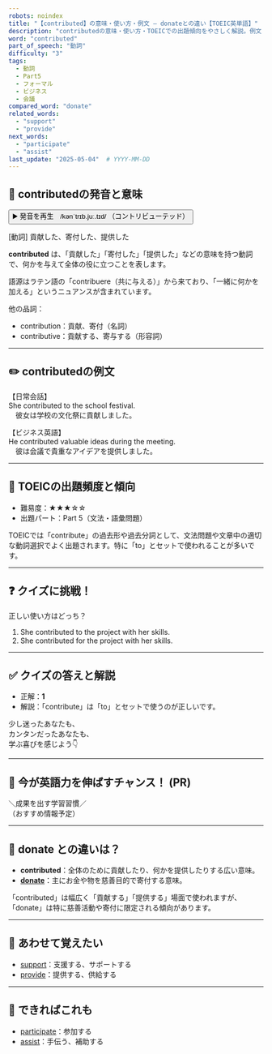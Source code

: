 ```yaml
---
robots: noindex
title: "【contributed】の意味・使い方・例文 ― donateとの違い【TOEIC英単語】"
description: "contributedの意味・使い方・TOEICでの出題傾向をやさしく解説。例文・クイズ付きでdonateとの違いもわかりやすく学べます。"
word: "contributed"
part_of_speech: "動詞"
difficulty: "3"
tags:
  - 動詞
  - Part5
  - フォーマル
  - ビジネス
  - 会議
compared_word: "donate"
related_words:
  - "support"
  - "provide"
next_words:
  - "participate"
  - "assist"
last_update: "2025-05-04"  # YYYY-MM-DD
---
```


## 🔰 contributedの発音と意味

<button class="play-audio" onclick="playTTS('contributed')">
  <span class="play-audio-main">
    ▶️ 発音を再生　/kənˈtrɪb.juː.tɪd/
  </span>
  <span class="play-audio-sub">
    （コントリビューテッド）
  </span>
</button>

[動詞] 貢献した、寄付した、提供した

**contributed** は、「貢献した」「寄付した」「提供した」などの意味を持つ動詞で、何かを与えて全体の役に立つことを表します。

語源はラテン語の「contribuere（共に与える）」から来ており、「一緒に何かを加える」というニュアンスが含まれています。

他の品詞：  
- contribution：貢献、寄付（名詞）
- contributive：貢献する、寄与する（形容詞）

---

## ✏️ contributedの例文

【日常会話】  
She contributed to the school festival.  
　彼女は学校の文化祭に貢献しました。

【ビジネス英語】  
He contributed valuable ideas during the meeting.  
　彼は会議で貴重なアイデアを提供しました。

---

## 🎯 TOEICの出題頻度と傾向

- 難易度：★★★☆☆
- 出題パート：Part 5（文法・語彙問題）

TOEICでは「contribute」の過去形や過去分詞として、文法問題や文章中の適切な動詞選択でよく出題されます。特に「to」とセットで使われることが多いです。

---

## ❓ クイズに挑戦！

正しい使い方はどっち？

1. She contributed to the project with her skills.  
2. She contributed for the project with her skills.

---

## ✅ クイズの答えと解説

- 正解：**1**
- 解説：「contribute」は「to」とセットで使うのが正しいです。

少し迷ったあなたも、  
カンタンだったあなたも、  
学ぶ喜びを感じよう👇️

---

## 🚀 今が英語力を伸ばすチャンス！ (PR)

<div class="info-center">
＼成果を出す学習習慣／<br>  
（おすすめ情報予定）
</div>

---

## 🤔  donate との違いは？

- **contributed**：全体のために貢献したり、何かを提供したりする広い意味。
- **[donate](/word/donate/)**：主にお金や物を慈善目的で寄付する意味。

「contributed」は幅広く「貢献する」「提供する」場面で使われますが、「donate」は特に慈善活動や寄付に限定される傾向があります。

---

## 🧩 あわせて覚えたい

- [support](/word/support/)：支援する、サポートする
- [provide](/word/provide/)：提供する、供給する

---

## 📖 できればこれも

- [participate](/word/participate/)：参加する
- [assist](/word/assist/)：手伝う、補助する

<!-- cvid: aid32_bid26 -->
